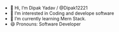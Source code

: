 - 👋 Hi, I’m Dipak Yadav / @Dipak12221
- 👀 I’m interested in Coding and develope software
- 🌱 I’m currently learning Mern Stack.
- 😄 Pronouns: Software Developer
  

<!---
Dipak12221/Dipak12221 is a ✨ special ✨ repository because its `README.md` (this file) appears on your GitHub profile.
You can click the Preview link to take a look at your changes.
--->
